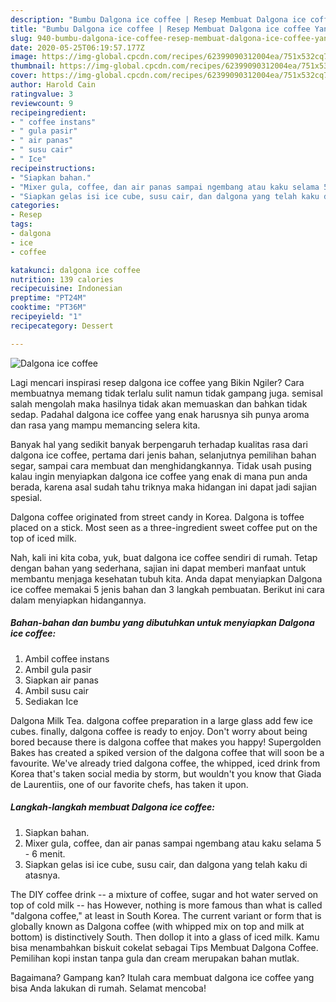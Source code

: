 ```yaml
---
description: "Bumbu Dalgona ice coffee | Resep Membuat Dalgona ice coffee Yang Lezat Sekali"
title: "Bumbu Dalgona ice coffee | Resep Membuat Dalgona ice coffee Yang Lezat Sekali"
slug: 940-bumbu-dalgona-ice-coffee-resep-membuat-dalgona-ice-coffee-yang-lezat-sekali
date: 2020-05-25T06:19:57.177Z
image: https://img-global.cpcdn.com/recipes/62399090312004ea/751x532cq70/dalgona-ice-coffee-foto-resep-utama.jpg
thumbnail: https://img-global.cpcdn.com/recipes/62399090312004ea/751x532cq70/dalgona-ice-coffee-foto-resep-utama.jpg
cover: https://img-global.cpcdn.com/recipes/62399090312004ea/751x532cq70/dalgona-ice-coffee-foto-resep-utama.jpg
author: Harold Cain
ratingvalue: 3
reviewcount: 9
recipeingredient:
- " coffee instans"
- " gula pasir"
- " air panas"
- " susu cair"
- " Ice"
recipeinstructions:
- "Siapkan bahan."
- "Mixer gula, coffee, dan air panas sampai ngembang atau kaku selama 5 - 6 menit."
- "Siapkan gelas isi ice cube, susu cair, dan dalgona yang telah kaku di atasnya."
categories:
- Resep
tags:
- dalgona
- ice
- coffee

katakunci: dalgona ice coffee 
nutrition: 139 calories
recipecuisine: Indonesian
preptime: "PT24M"
cooktime: "PT36M"
recipeyield: "1"
recipecategory: Dessert

---
```



![Dalgona ice coffee](https://img-global.cpcdn.com/recipes/62399090312004ea/751x532cq70/dalgona-ice-coffee-foto-resep-utama.jpg)

Lagi mencari inspirasi resep dalgona ice coffee yang Bikin Ngiler? Cara membuatnya memang tidak terlalu sulit namun tidak gampang juga. semisal salah mengolah maka hasilnya tidak akan memuaskan dan bahkan tidak sedap. Padahal dalgona ice coffee yang enak harusnya sih punya aroma dan rasa yang mampu memancing selera kita.

Banyak hal yang sedikit banyak berpengaruh terhadap kualitas rasa dari dalgona ice coffee, pertama dari jenis bahan, selanjutnya pemilihan bahan segar, sampai cara membuat dan menghidangkannya. Tidak usah pusing kalau ingin menyiapkan dalgona ice coffee yang enak di mana pun anda berada, karena asal sudah tahu triknya maka hidangan ini dapat jadi sajian spesial.

Dalgona coffee originated from street candy in Korea. Dalgona is toffee placed on a stick. Most seen as a three-ingredient sweet coffee put on the top of iced milk.


Nah, kali ini kita coba, yuk, buat dalgona ice coffee sendiri di rumah. Tetap dengan bahan yang sederhana, sajian ini dapat memberi manfaat untuk membantu menjaga kesehatan tubuh kita. Anda dapat menyiapkan Dalgona ice coffee memakai 5 jenis bahan dan 3 langkah pembuatan. Berikut ini cara dalam menyiapkan hidangannya.

<!--inarticleads1-->

##### Bahan-bahan dan bumbu yang dibutuhkan untuk menyiapkan Dalgona ice coffee:

1. Ambil  coffee instans
1. Ambil  gula pasir
1. Siapkan  air panas
1. Ambil  susu cair
1. Sediakan  Ice


Dalgona Milk Tea. dalgona coffee preparation in a large glass add few ice cubes. finally, dalgona coffee is ready to enjoy. Don&#39;t worry about being bored because there is dalgona coffee that makes you happy! Supergolden Bakes has created a spiked version of the dalgona coffee that will soon be a favourite. We&#39;ve already tried dalgona coffee, the whipped, iced drink from Korea that&#39;s taken social media by storm, but wouldn&#39;t you know that Giada de Laurentiis, one of our favorite chefs, has taken it upon. 

<!--inarticleads2-->

##### Langkah-langkah membuat Dalgona ice coffee:

1. Siapkan bahan.
1. Mixer gula, coffee, dan air panas sampai ngembang atau kaku selama 5 - 6 menit.
1. Siapkan gelas isi ice cube, susu cair, dan dalgona yang telah kaku di atasnya.


The DIY coffee drink -- a mixture of coffee, sugar and hot water served on top of cold milk -- has However, nothing is more famous than what is called &#34;dalgona coffee,&#34; at least in South Korea. The current variant or form that is globally known as Dalgona coffee (with whipped mix on top and milk at bottom) is distinctively South. Then dollop it into a glass of iced milk. Kamu bisa menambahkan biskuit cokelat sebagai Tips Membuat Dalgona Coffee. Pemilihan kopi instan tanpa gula dan cream merupakan bahan mutlak. 

Bagaimana? Gampang kan? Itulah cara membuat dalgona ice coffee yang bisa Anda lakukan di rumah. Selamat mencoba!
